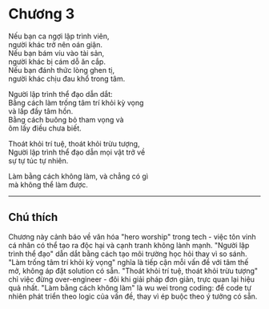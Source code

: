 # Chương 3

Nếu bạn ca ngợi lập trình viên,  
người khác trở nên oán giận.  
Nếu bạn bám víu vào tài sản,  
người khác bị cám dỗ ăn cắp.  
Nếu bạn đánh thức lòng ghen tị,  
người khác chịu đau khổ trong tâm.

Người lập trình thể đạo dẫn dắt:  
Bằng cách làm trống tâm trí khỏi kỳ vọng  
và lấp đầy tâm hồn.  
Bằng cách buông bỏ tham vọng và  
ôm lấy điều chưa biết.

Thoát khỏi trí tuệ, thoát khỏi trừu tượng,  
Người lập trình thể đạo dẫn mọi vật trở về  
sự tự túc tự nhiên.

Làm bằng cách không làm, và chẳng có gì  
mà không thể làm được.

---

## Chú thích

Chương này cảnh báo về văn hóa "hero worship" trong tech - việc tôn vinh cá nhân có thể tạo ra độc hại và cạnh tranh không lành mạnh. "Người lập trình thể đạo" dẫn dắt bằng cách tạo môi trường học hỏi thay vì so sánh. "Làm trống tâm trí khỏi kỳ vọng" nghĩa là tiếp cận mỗi vấn đề với tâm thế mở, không áp đặt solution có sẵn. "Thoát khỏi trí tuệ, thoát khỏi trừu tượng" chỉ việc đừng over-engineer - đôi khi giải pháp đơn giản, trực quan lại hiệu quả nhất. "Làm bằng cách không làm" là wu wei trong coding: để code tự nhiên phát triển theo logic của vấn đề, thay vì ép buộc theo ý tưởng có sẵn. 